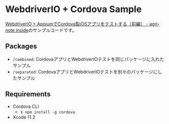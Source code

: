 WebdriverIO + Cordova Sample
==========

[WebdriverIO + AppiumでCordova製iOSアプリをテストする（前編） - agri-note inside](https://watercelldev.hatenablog.jp/entry/2019/11/27/175942)のサンプルコードです。

Packages
----------

- `/combined`: CordovaアプリとWebdriverIOテストを同じパッケージに入れたサンプル
- `/separated`: CordovaアプリとWebdriverIOテストを別々のパッケージにしたサンプル

Requirements
----------

- Cordova CLI
    - `$ npm install -g cordova`
- Xcode 11.2
